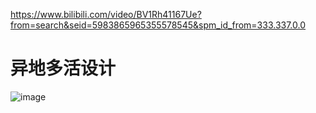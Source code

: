 <https://www.bilibili.com/video/BV1Rh41167Ue?from=search&seid=5983865965355578545&spm_id_from=333.337.0.0>

# 异地多活设计




![image](https://user-images.githubusercontent.com/7867225/157052251-603c20a0-a03c-4bfe-802e-527f72de8ce9.png)
